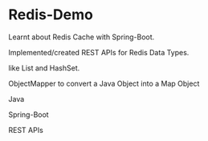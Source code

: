 # Redis-Demo
Learnt about Redis Cache with Spring-Boot.


Implemented/created REST APIs for Redis Data Types.

like List and HashSet.

ObjectMapper to convert a Java Object into a Map Object

Java

Spring-Boot

REST APIs
